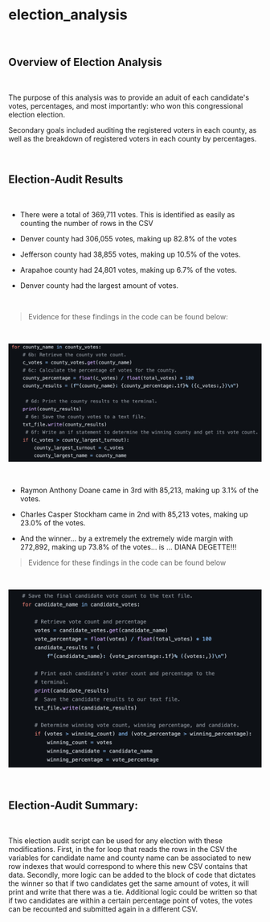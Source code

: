 # election_analysis

<br>

## Overview of Election Analysis

<br>

<p>The purpose of this analysis was to provide an aduit of each candidate's votes, percentages, and most importantly: who won this congressional election election.

Secondary goals included auditing the registered voters in each county, as well as the breakdown of registered voters in each county by percentages. </p>

<br>

## Election-Audit Results

<br>


* <p> There were a total of 369,711 votes. This is identified as easily as counting the number of rows in the CSV </p>
* <p> Denver county had 306,055 votes, making up 82.8% of the votes
* <p> Jefferson county had 38,855 votes, making up 10.5% of the votes. </p>
* <p> Arapahoe county had 24,801 votes, making up 6.7% of the votes.
* <p> Denver county had the largest amount of votes. 

<br>

> <p> Evidence for these findings in the code can be found below: </p>


<br>

![county_code](/images/county_breakdown_code.png)

<br>

* <p> Raymon Anthony Doane came in 3rd with 85,213, making up 3.1% of the votes.</p>
* <p> Charles Casper Stockham came in 2nd with 85,213 votes, making up 23.0% of the votes.</p>
* <p> And the winner... by a extremely the extremely wide margin with 272,892, making up 73.8% of the votes... is ... DIANA DEGETTE!!! </p>

> <p> Evidence for these findings in the code can be found below </p>

<br>

![candidate_code](/images/candidate_breakdown_code.png)

<br>

## Election-Audit Summary:

<br>

<p> This election audit script  can be used for any election with these modifications. First, in the for loop that reads the rows in the CSV the variables for candidate name and county name can be associated to new row indexes that would correspond to where this new CSV contains that data. Secondly, more logic can be added to the block of code that dictates the winner so that if two candidates get the same amount of votes, it will print and write that there was a tie. Additional logic could be written so that if two candidates are within a certain percentage point of votes, the votes can be recounted and submitted again in a different CSV. </p>
